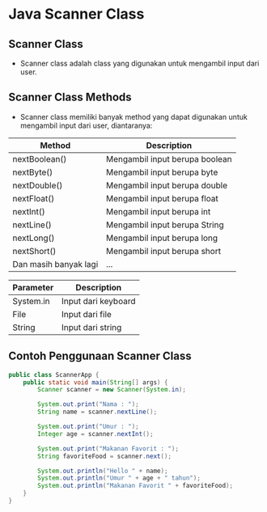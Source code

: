 # Java Scanner Class

## Scanner Class

- Scanner class adalah class yang digunakan untuk mengambil input dari user.

## Scanner Class Methods

- Scanner class memiliki banyak method yang dapat digunakan untuk mengambil input dari user, diantaranya:

| Method | Description                    |
| --- |--------------------------------|
| nextBoolean() | Mengambil input berupa boolean |
| nextByte() | Mengambil input berupa byte    |
| nextDouble() | Mengambil input berupa double  |
| nextFloat() | Mengambil input berupa float   |
| nextInt() | Mengambil input berupa int     |
| nextLine() | Mengambil input berupa String  |
| nextLong() | Mengambil input berupa long    |
| nextShort() | Mengambil input berupa short   |
| Dan masih banyak lagi | ...                            |

| Parameter | Description                    |
| --- |--------------------------------|
| System.in | Input dari keyboard |
| File | Input dari file |
| String | Input dari string |

## Contoh Penggunaan Scanner Class

```java
public class ScannerApp {
    public static void main(String[] args) {
        Scanner scanner = new Scanner(System.in);

        System.out.print("Nama : ");
        String name = scanner.nextLine();

        System.out.print("Umur : ");
        Integer age = scanner.nextInt();

        System.out.print("Makanan Favorit : ");
        String favoriteFood = scanner.next();

        System.out.println("Hello " + name);
        System.out.println("Umur " + age + " tahun");
        System.out.println("Makanan Favorit " + favoriteFood);
    }
}
```

